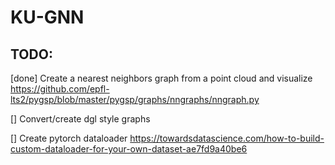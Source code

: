 # KU-GNN

## TODO:

[done] Create a nearest neighbors graph from a point cloud and visualize https://github.com/epfl-lts2/pygsp/blob/master/pygsp/graphs/nngraphs/nngraph.py

[] Convert/create dgl style graphs

[] Create pytorch dataloader https://towardsdatascience.com/how-to-build-custom-dataloader-for-your-own-dataset-ae7fd9a40be6
